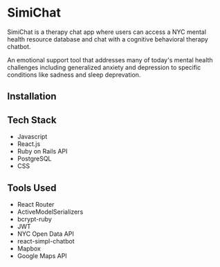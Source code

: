 SimiChat
=============

SimiChat is a therapy chat app where users can access a NYC mental health resource database and chat with a cognitive behavioral
therapy chatbot. 

An emotional support tool that addresses many of today's mental health challenges including generalized anxiety and depression to specific conditions like sadness and sleep deprevation.

Installation
--------------- 

Tech Stack
--------------- 
- Javascript
- React.js
- Ruby on Rails API
- PostgreSQL
- CSS

Tools Used
--------------- 
- React Router
- ActiveModelSerializers
- bcrypt-ruby
- JWT
- NYC Open Data API
- react-simpl-chatbot
- Mapbox
- Google Maps API
